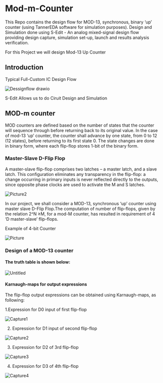 # Mod-m-Counter
This Repo contains the design flow for MOD-13, synchronous, binary ‘up’ counter (using TannerEDA software for simulation purposes).
Design and Simulation done using S-Edit - An analog mixed-signal design flow providing design capture, simulation set-up, launch and results analysis verification.

For this Project we will design Mod-13 Up Counter

## Introduction
Typical Full-Custom IC Design Flow

![Dessignflow drawio](https://github.com/Sourabh-Mallapur/Mod-m-Counter/assets/106715050/bc219e81-795f-4c3e-9019-e30362fbe898)

S-Edit Allows us to do Ciruit Design and Simulation

## MOD-m counter
MOD counters are defined based on the number of states that the counter will sequence through before returning back to its original value. In the case of mod-13 ‘up’ counter, the counter shall advance by one state, from 0 to 12 (12 states), before returning to its first state 0. The state changes are done in binary form, where each flip-flop stores 1-bit of the binary form. 

### Master-Slave D-Flip Flop
A master-slave flip-flop comprises two latches – a master latch, and a slave latch. This configuration eliminates any transparency in the flip-flop: a change occurring in primary inputs is never reflected directly to the outputs, since opposite phase clocks are used to activate the M and S latches.

![Picture2](https://github.com/Sourabh-Mallapur/Mod-m-Counter/assets/106715050/2f0bdb46-62f5-4207-a4c8-b30de36e8d23)

In our project, we shall consider a MOD-13, synchronous ‘up’ counter using master slave D-Flip Flop.The computation of number of flip-flops, given by the relation 2^N ≥M, for a mod-M counter, has resulted in requirement of 4 ‘D master-slave’ flip-flops.

Example of 4-bit Counter

![Picture](https://github.com/Sourabh-Mallapur/Mod-m-Counter/assets/106715050/67415f42-adee-4fb1-a8e7-37eed46d5b60)

### Design of a MOD-13 counter

#### The truth table is shown below:
![Untitled](https://github.com/Sourabh-Mallapur/Mod-m-Counter/assets/106715050/cb6e7269-e04b-4b6b-9ab7-a2b5415ad2ac)

#### Karnaugh-maps for output expressions
The flip-flop output expressions can be obtained using Karnaugh-maps, as following:

1.Expression for D0 input of first flip-flop

![Capture1](https://github.com/Sourabh-Mallapur/Mod-m-Counter/assets/106715050/be9ab599-1910-45cc-8d25-20405c462ef2)

2.	Expression for D1 input of second flip-flop

![Capture2](https://github.com/Sourabh-Mallapur/Mod-m-Counter/assets/106715050/4da0c3fb-b423-41fb-81c1-84c0d51b9a6a)

3.	Expression for D2 of 3rd flip-flop

![Capture3](https://github.com/Sourabh-Mallapur/Mod-m-Counter/assets/106715050/5259f71b-ab3d-4284-82a7-d6f5ba0fce4b)

4.	Expression for D3 of 4th flip-flop

![Capture4](https://github.com/Sourabh-Mallapur/Mod-m-Counter/assets/106715050/46a3a53b-e9bc-481c-9c22-769a0bdab1d5)
